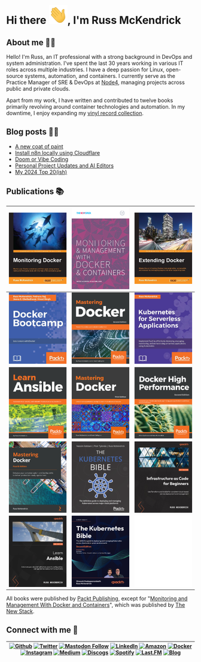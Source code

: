 # Hi there <img src="https://raw.githubusercontent.com/russmckendrick/russmckendrick/master/img/wave.gif" width="50" height="50" alt="Hello there">, I'm Russ McKendrick

## About me 🙎‍♂️
Hello! I'm Russ, an IT professional with a strong background in DevOps and system administration. I've spent the last 30 years working in various IT roles across multiple industries. I have a deep passion for Linux, open-source systems, automation, and containers. I currently serve as the Practice Manager of SRE & DevOps at [Node4](https://www.node4.co.uk/), managing projects across public and private clouds.

Apart from my work, I have written and contributed to twelve books primarily revolving around container technologies and automation. In my downtime, I enjoy expanding my [vinyl record collection](https://www.russ.fm/).

## Blog posts 🧑‍💻
<!-- BLOG-POST-LIST:START -->
- [A new coat of paint](https://www.russ.cloud/2025/10/12/a-new-coat-of-paint/)
- [Install n8n locally using Cloudflare](https://www.russ.cloud/2025/10/04/install-n8n-locally-using-cloudflare/)
- [Doom or Vibe Coding](https://www.russ.cloud/2025/05/26/doom-or-vibe-coding/)
- [Personal Project Updates and AI Editors](https://www.russ.cloud/2025/01/12/personal-project-updates-and-ai-editors/)
- [My 2024 Top 20&lpar;ish&rpar;](https://www.russ.cloud/2024/12/27/my-2024-top-20ish/)
<!-- BLOG-POST-LIST:END -->

## Publications 📚

| <a href="https://www.packtpub.com/virtualization-and-cloud/monitoring-docker/"><img src="https://raw.githubusercontent.com/russmckendrick/russmckendrick/master/img/02.jpg" width="250"/></a> | <a href="https://thenewstack.io/ebooks/docker-and-containers/monitoring-management-docker-containers/"><img src="https://raw.githubusercontent.com/russmckendrick/russmckendrick/master/img/01.png" width="250"/></a> | <a href="https://www.packtpub.com/networking-and-servers/extending-docker/"><img src="https://raw.githubusercontent.com/russmckendrick/russmckendrick/master/img/03.jpg" width="250"/></a> |
|:---:|:---:|:---:|
| <img src="https://raw.githubusercontent.com/russmckendrick/russmckendrick/master/img/04.jpg" width="250"/> | <img src="https://raw.githubusercontent.com/russmckendrick/russmckendrick/master/img/05.jpg" width="250"/> | <a href="https://www.packtpub.com/product/kubernetes-for-serverless-applications/9781788620376"><img src="https://raw.githubusercontent.com/russmckendrick/russmckendrick/master/img/06.jpg" width="250"/></a> |
| <a href="https://www.packtpub.com/virtualization-and-cloud/learn-ansible/"><img src="https://raw.githubusercontent.com/russmckendrick/russmckendrick/master/img/07.png" width="250"/></a> | <img src="https://raw.githubusercontent.com/russmckendrick/russmckendrick/master/img/08.jpg" width="250"/> | <a href="https://www.packtpub.com/networking-and-servers/docker-high-performance-second-edition/"><img src="https://raw.githubusercontent.com/russmckendrick/russmckendrick/master/img/09.png" width="250"/></a> |
| <a href="https://www.packtpub.com/gb/cloud-networking/mastering-docker-fourth-edition/"><img src="https://raw.githubusercontent.com/russmckendrick/russmckendrick/master/img/10.jpg" width="250"/></a> | <a href="https://www.packtpub.com/product/the-kubernetes-bible/"><img src="https://raw.githubusercontent.com/russmckendrick/russmckendrick/master/img/11.png" width="250"/></a> | <a href="https://www.packtpub.com/product/infrastructure-as-code-for-beginners/9781837631636"><img src="https://raw.githubusercontent.com/russmckendrick/russmckendrick/master/img/12.jpg" width="250"/></a> |
| <a href="https://www.packtpub.com/product/learn-ansible-second-edition/9781835088913"><img src="https://raw.githubusercontent.com/russmckendrick/russmckendrick/master/img/13.jpg" width="250"/></a> | <a href="https://www.packtpub.com/en-gb/product/the-kubernetes-bible-9781835468241"><img src="https://raw.githubusercontent.com/russmckendrick/russmckendrick/master/img/14.jpg" width="250"/></a> | <img src="https://raw.githubusercontent.com/russmckendrick/russmckendrick/master/img/blank.png" width="250"/> |

All books were published by [Packt Publishing](https://www.packtpub.com/), except for "[Monitoring and Management With Docker and Containers](https://thenewstack.io/identifying-collecting-container-data/)", which was published by [The New Stack](https://thenewstack.io/).

## Connect with me 📨
|[![Github](https://img.shields.io/badge/-Github-000?style=flat&logo=Github&logoColor=white)](https://github.com/russmckendrick) [![Twitter](https://img.shields.io/badge/-Twitter-1da1f2?style=flat&logo=Twitter&logoColor=white)](https://twitter.com/russmckendrick/) [![Mastodon Follow](https://img.shields.io/mastodon/follow/109285992453842904?domain=https%3A%2F%2Fsocial.mckendrick.io)](https://social.mckendrick.io/@russ) [![LinkedIn](https://img.shields.io/badge/-LinkedIn-0077b5?style=flat&logo=Linkedin&logoColor=white)](https://www.linkedin.com/in/russmckendrick/) [![Amazon](https://img.shields.io/badge/-Amazon-ff9900?style=flat&logo=Amazon&logoColor=white)](https://www.amazon.com/author/russmckendrick) [![Docker](https://img.shields.io/badge/-Docker-0db7ed?style=flat&labelColor=0db7ed&logo=docker&logoColor=white)](https://hub.docker.com/u/russmckendrick/) [![Instagram](https://img.shields.io/badge/-Instagram-e1306c?style=flat&labelColor=e1306c&logo=Instagram&logoColor=white)](https://www.instagram.com/russmckendrick/) [![Medium](https://img.shields.io/badge/-Medium-00ab6c?style=flat&labelColor=00ab6c&logo=Medium&logoColor=white)](https://russmckendrick.medium.com/) [![Discogs](https://img.shields.io/badge/-Discogs-333333?style=flat&labelColor=333333&logo=Discogs&logoColor=white)](https://www.discogs.com/user/russmckend/collection?header=1) [![Spotify](https://img.shields.io/badge/-Spotify-1db954?style=flat&labelColor=1db954&logo=Spotify&logoColor=white)](https://open.spotify.com/user/russmckendrick) [![Last.FM](https://img.shields.io/badge/-Last.FM-D51007?style=flat&labelColor=D51007&logo=Last.FM&logoColor=white)](https://www.last.fm/user/RussMckendrick) [![Blog](https://img.shields.io/badge/-Blog-738A94?style=flat&labelColor=738A94&logo=Ghost&logoColor=white)](https://www.russ.cloud/) |
|:------:|
